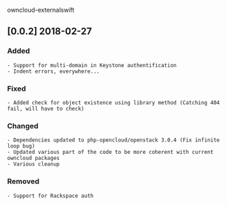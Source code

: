 owncloud-externalswift

## [0.0.2] 2018-02-27

### Added

    - Support for multi-domain in Keystone authentification
    - Indent errors, everywhere...

### Fixed

    - Added check for object existence using library method (Catching 404 fail, will have to check)
        
### Changed

    - Dependencies updated to php-opencloud/openstack 3.0.4 (Fix infinite loop bug)
    - Updated various part of the code to be more coherent with current owncloud packages
    - Various cleanup


### Removed

    - Support for Rackspace auth


